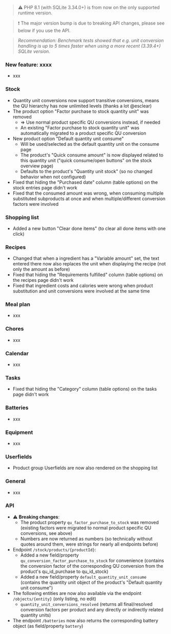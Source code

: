 > ⚠️ PHP 8.1 (with SQLite 3.34.0+) is from now on the only supported runtime version.

> ❗ The major version bump is due to breaking API changes, please see below if you use the API.

> _Recommendation: Benchmark tests showed that e.g. unit conversion handling is up to 5 times faster when using a more recent (3.39.4+) SQLite version._

### New feature: xxxx

- xxx

### Stock

- Quantity unit conversions now support transitive conversions, means the QU hierarchy has now unlimited levels (thanks a lot @esclear)
- The product option "Factor purchase to stock quantity unit" was removed
  - => Use normal product specific QU conversions instead, if needed
  - An existing "Factor purchase to stock quantity unit" was automatically migrated to a product specific QU conversion
- New product option "Default quantity unit consume"
  - Will be used/selected as the default quantity unit on the consume page
  - The product's "Quick consume amount" is now displayed related to this quantity unit ("quick consume/open buttons" on the stock overview page)
  - Defaults to the product's "Quantity unit stock" (so no changed behavior when not configured)
- Fixed that hiding the "Purchased date" column (table options) on the stock entries page didn't work
- Fixed that the consumed amount was wrong, when consuming multiple substituted subproducts at once and when multiple/different conversion factors were involved

### Shopping list

- Added a new button "Clear done items" (to clear all done items with one click)

### Recipes

- Changed that when a ingredient has a "Variable amount" set, the text entered there now also replaces the unit when displaying the recipe (not only the amount as before)
- Fixed that hiding the "Requirements fulfilled" column (table options) on the recipes page didn't work
- Fixed that ingredient costs and calories were wrong when product substitution and unit conversions were involved at the same time

### Meal plan

- xxx

### Chores

- xxx

### Calendar

- xxx

### Tasks

- Fixed that hiding the "Category" column (table options) on the tasks page didn't work

### Batteries

- xxx

### Equipment

- xxx

### Userfields

- Product group Userfields are now also rendered on the shopping list

### General

- xxx

### API

- ⚠️ **Breaking changes**:
  - The product property `qu_factor_purchase_to_stock` was removed (existing factors were migrated to normal product specific QU conversions, see above)
  - Numbers are now returned as numbers (so technically without quotes around them, were strings for nearly all endpoints before)
- Endpoint `/stock/products/{productId}`:
  - Added a new field/property `qu_conversion_factor_purchase_to_stock` for convenience (contains the conversion factor of the corresponding QU conversion from the product's qu_id_purchase to qu_id_stock)
  - Added a new field/property `default_quantity_unit_consume` (contains the quantity unit object of the product's "Default quantity unit consume")
- The following entities are now also available via the endpoint `/objects/{entity}` (only listing, no edit)
  - `quantity_unit_conversions_resolved` (returns all final/resolved conversion factors per product and any directly or indirectly related quantity units)
- The endpoint `/batteries` now also returns the corresponding battery object (as field/property `battery`)
